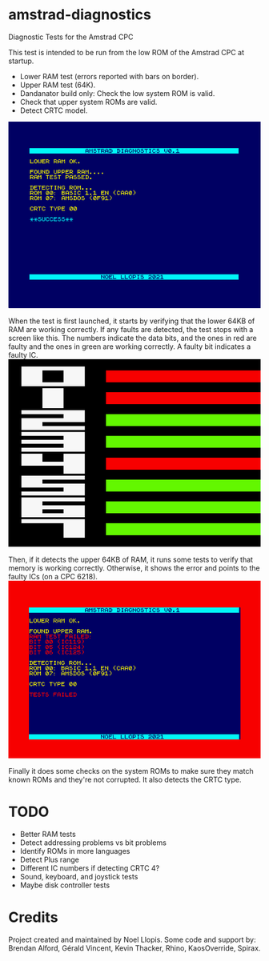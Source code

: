 # amstrad-diagnostics
Diagnostic Tests for the Amstrad CPC

This test is intended to be run from the low ROM of the Amstrad CPC at startup.
* Lower RAM test (errors reported with bars on border).
* Upper RAM test (64K).
* Dandanator build only: Check the low system ROM is valid.
* Check that upper system ROMs are valid.
* Detect CRTC model.

![image](/images/TestSuccessful.png)

When the test is first launched, it starts by verifying that the lower 64KB of RAM are working correctly. If any faults are detected, the test stops with a screen like this. The numbers indicate the data bits, and the ones in red are faulty and the ones in green are working correctly. A faulty bit indicates a faulty IC.
![image](/images/LowerRAMFailure.png)

Then, if it detects the upper 64KB of RAM, it runs some tests to verify that memory is working correctly. Otherwise, it shows the error and points to the faulty ICs (on a CPC 6218).
![image](/images/UpperRAMFailure.png)

Finally it does some checks on the system ROMs to make sure they match known ROMs and they're not corrupted. It also detects the CRTC type.


# TODO
* Better RAM tests
* Detect addressing problems vs bit problems
* Identify ROMs in more languages
* Detect Plus range
* Different IC numbers if detecting CRTC 4?
* Sound, keyboard, and joystick tests
* Maybe disk controller tests

# Credits

Project created and maintained by Noel Llopis. Some code and support by: Brendan Alford, Gérald Vincent, Kevin Thacker, Rhino, KaosOverride, Spirax.